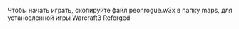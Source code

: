 Чтобы начать играть, скопируйте файл peonrogue.w3x в папку maps, для установленной игры Warcraft3 Reforged
